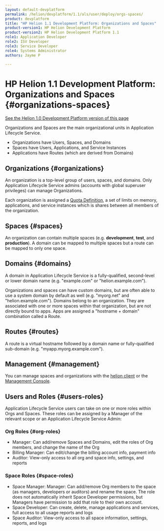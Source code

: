 ```yaml
---
layout: default-devplatform
permalink: /helion/devplatform/1.1/als/user/deploy/orgs-spaces/
product: devplatform
title: "HP Helion 1.1 Development Platform: Organizations and Spaces"
product-version1: HP Helion Development Platform
product-version2: HP Helion Development Platform 1.1
role1: Application Developer 
role2: ISV Developer
role3: Service Developer
role4: Systems Administrator
authors: Jayme P

---
```

<!--PUBLISHED-->

# HP Helion 1.1 Development Platform: Organizations and Spaces {#organizations-spaces}
[See the Helion 1.0 Development Platform version of this page](/als/v1/user/deploy/orgs-spaces/)

Organizations and Spaces are the main organizational units in Application Lifecycle Service.

-   Organizations have Users, Spaces, and Domains
-   Spaces have Users, Applications, and Service Instances
-   Applications have Routes (which are derived from Domains)

## Organizations {#organizations}

An organization is a top-level group of users, spaces, and domains. Only
Application Lifecycle Service admins (accounts with global superuser privileges) can manage
Organizations.

Each organization is assigned a [Quota Definition](/helion/devplatform/1.1/als/admin/server/configuration/#server-config-quota-definitions), a set of limits on memory, applications, and service instances which is shares between all members of the organization.

## Spaces {#spaces}

An organization can contain multiple spaces (e.g. **development**,
**test**, and **production**). A domain can be mapped to multiple spaces
but a route can be mapped to only one space.

## Domains {#domains}

A domain in Application Lifecycle Service is a fully-qualified, second-level or lower domain name (e.g. "example.com" or "helion.example.com").

Organizations and spaces can have custom domains, but are often able to use a system domain by default as well (e.g. "myorg.net" and "helion.example.com"). Domains belong to an organization. They are associated with one or more spaces within that organization, but are not directly bound to apps. Apps are assigned a "hostname + domain" combination called a Route.

## Routes {#routes}

A route is a virtual hostname followed by a domain name or
fully-qualified sub-domain (e.g. "myapp.myorg.example.com").

## Management {#management}

You can manage spaces and organizations with the [helion client](/helion/devplatform/1.1/als/user/client) or the [Management Console](/helion/devplatform/1.1/als/user/console).

## Users and Roles {#users-roles}

Application Lifecycle Service users can take on one or more roles within Orgs and Spaces. These roles can be assigned by a Manager of the relevant scope or an Application Lifecycle Service Admin:

### Org Roles {#org-roles}

-   Manager: Can add/remove Spaces and Domains, edit the roles of Org members, and change the name of the Org 
-   Billing Manager: Can edit/change the billing account info, payment info
-   Auditor: View-only access to all org and space info, settings, and reports

### Space Roles {#space-roles}

-   Space Manager: Manager: Can add/remove Org members to the space (as managers, developers or auditors) and rename the space. The role does not automatically inherit Space Developer permissions, but Managers have permission to add that role to their own account. 
-   Space Developer: Can create, delete, manage applications and services, full access to all usage reports and logs
-   Space Auditor: View-only access to all space information, settings, reports, and logs
